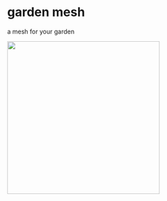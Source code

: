 # garden mesh
a mesh for your garden

<img src="https://github.com/sudomesh/gardenmesh/raw/master/disaster-plants.dot.png" width="350">
